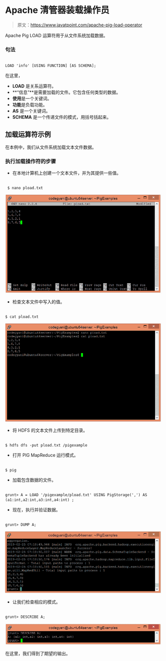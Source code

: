 # Apache 清管器装载操作员

> 原文：<https://www.javatpoint.com/apache-pig-load-operator>

Apache Pig LOAD 运算符用于从文件系统加载数据。

### 句法

```

LOAD 'info' [USING FUNCTION] [AS SCHEMA];

```

在这里，

*   **LOAD** 是关系运算符。
*   **“信息”**是需要加载的文件。它包含任何类型的数据。
*   **使用**是一个关键词。
*   **功能**是负载功能。
*   **AS** 是一个关键词。
*   **SCHEMA** 是一个传递文件的模式，用括号括起来。

## 加载运算符示例

在本例中，我们从文件系统加载文本文件数据。

### 执行加载操作符的步骤

*   在本地计算机上创建一个文本文件，并为其提供一些值。

```

 $ nano pload.txt

```

![Apache Pig LOAD Operator](img/3ec9819ae14a3dcbb6b49197934843dd.png)

*   检查文本文件中写入的值。

```

$ cat pload.txt

```

![Apache Pig LOAD Operator](img/e30079ebfa459a2e2607a8fb93fc0d45.png)

*   将 HDFS 的文本文件上传到特定目录。

```

$ hdfs dfs -put pload.txt /pigexample

```

*   打开 PIG MapReduce 运行模式。

```

$ pig

```

*   加载包含数据的文件。

```

grunt> A = LOAD '/pigexample/pload.txt' USING PigStorage(',') AS (a1:int,a2:int,a3:int,a4:int) ;

```

*   现在，执行并验证数据。

```

grunt> DUMP A;

```

![Apache Pig LOAD Operator](img/405b5f97400880586a918ca75a39e83b.png)

*   让我们检查相应的模式。

```

grunt> DESCRIBE A;

```

![Apache Pig LOAD Operator](img/3238904211f8ee9d90c22a16188653bc.png)

在这里，我们得到了期望的输出。